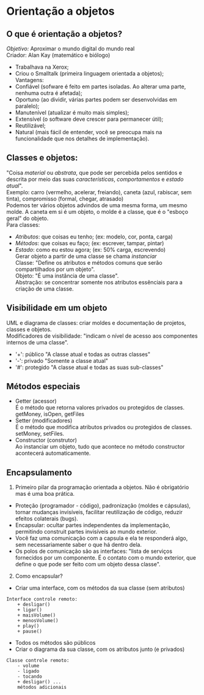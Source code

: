 # Orientação a objetos
## O que é orientação a objetos?
*Objetivo:* Aproximar o mundo digital do mundo real <br>
Criador: Alan Kay (matemático e biólogo)
- Trabalhava na Xerox;
- Criou o Smalltalk (primeira linguagem orientada a objetos); <br>
Vantagens:
- Confiável (sofware é feito em partes isoladas. Ao alterar uma parte, nenhuma outra é afetada);
- Oportuno (ao dividir, várias partes podem ser desenvolvidas em paralelo);
- Manutenível (atualizar é muito mais simples);
- Extensível (o software deve crescer para permanecer útil);
- Reutilizável;
- Natural (mais fácil de entender, você se preocupa mais na funcionalidade que nos detalhes de implementação).

## Classes e objetos:
"Coisa *material* ou *abstrata*, que pode ser percebida pelos sentidos e descrita por meio das suas *características*, *comportamentos* e *estado atual*". <br>
Exemplo: carro (vermelho, acelerar, freiando), caneta (azul, rabiscar, sem tinta), compromisso (formal, chegar, atrasado) <br>
Podemos ter vários objetos advindos de uma mesma forma, um mesmo molde. A caneta em si é um objeto, o molde é a classe, que é o "esboço geral" do objeto.<br>
Para classes:
- *Atributos*: que coisas eu tenho; (ex: modelo, cor, ponta, carga)
- *Métodos*: que coisas eu faço; (ex: escrever, tampar, pintar)
- *Estado*: como eu estou agora; (ex: 50% carga, escrevendo) <br>
Gerar objeto a partir de uma classe se chama *instanciar* <br>
Classe: "Define os atributos e métodos comuns que serão compartilhados por um objeto".<br>
Objeto: "É uma instância de uma classe".<br>
Abstração: se concentrar somente nos atributos essênciais para a criação de uma classe.<br>

## Visibilidade em um objeto
UML e diagrama de classes: criar moldes e documentação de projetos, classes e objetos. <br>
Modificadores de visibilidade: "indicam o nível de acesso aos componentes internos de uma classe".
- '+': público "A classe atual e todas as outras classes"
- '-': privado "Somente a classe atual"
- '#': protegido "A classe atual e todas as suas sub-classes"

## Métodos especiais
- Getter (acessor) <br>
É o método que retorna valores privados ou protegidos de classes. getMoney, isOpen, getFiles
- Setter (modificadores)<br>
É o método que modifica atributos privados ou protegidos de classes. setMoney, setFiles.
- Constructor (construtor) <br>
Ao instanciar um objeto, tudo que acontece no método constructor acontecerá automaticamente.

## Encapsulamento
1. Primeiro pilar da programação orientada a objetos. Não é obrigatório mas é uma boa prática.
- Proteção (programador - código), padronização (moldes e cápsulas), tornar mudanças invisíveis, facilitar reutilização de código, reduzir efeitos colaterais (bugs).
- Encapsular: ocultar partes independentes da implementação, permitindo construit partes invisíveis ao mundo exterior.
- Você faz uma comunicação com a capsula e ela te responderá algo, sem necessariamente saber o que há dentro dela.
- Os polos de comunicação são as interfaces: "lista de serviços fornecidos por um componente. É o contato com o mundo exterior, que define o que pode ser feito com um objeto dessa classe".
2. Como encapsular?
- Criar uma interface, com os métodos da sua classe (sem atributos)
```
Interface controle remoto:
    + desligar()
    + ligar()
    + maisVolume()
    + menosVolume()
    + play()
    + pause()
```
- Todos os métodos são públicos
- Criar o diagrama da sua classe, com os atributos junto (e privados)
```
Classe controle remoto:
    - volume
    - ligado
    - tocando
    + desligar() ...
    métodos adicionais
```
